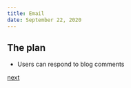 ```yaml
---
title: Email
date: September 22, 2020
---
```


## The plan

- Users can respond to blog comments 

[next](/301-email.html)
